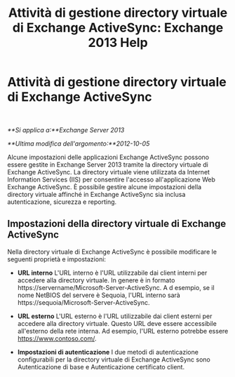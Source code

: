﻿---
title: 'Attività di gestione directory virtuale di Exchange ActiveSync: Exchange 2013 Help'
TOCTitle: Attività di gestione directory virtuale di Exchange ActiveSync
ms:assetid: f0b339b7-e184-4392-a133-20523183459d
ms:mtpsurl: https://technet.microsoft.com/it-it/library/Bb125170(v=EXCHG.150)
ms:contentKeyID: 50482024
ms.date: 05/22/2018
mtps_version: v=EXCHG.150
ms.translationtype: MT
---

# Attività di gestione directory virtuale di Exchange ActiveSync

 

_**Si applica a:**Exchange Server 2013_

_**Ultima modifica dell'argomento:**2012-10-05_

Alcune impostazioni delle applicazioni Exchange ActiveSync possono essere gestite in Exchange Server 2013 tramite la directory virtuale di Exchange ActiveSync. La directory virtuale viene utilizzata da Internet Information Services (IIS) per consentire l'accesso all'applicazione Web Exchange ActiveSync. È possibile gestire alcune impostazioni della directory virtuale affinché in Exchange ActiveSync sia inclusa autenticazione, sicurezza e reporting.

## Impostazioni della directory virtuale di Exchange ActiveSync

Nella directory virtuale di Exchange ActiveSync è possibile modificare le seguenti proprietà e impostazioni:

  - **URL interno** L'URL interno è l'URL utilizzabile dai client interni per accedere alla directory virtuale. In genere è in formato https://servername/Microsoft-Server-ActiveSync. A d esempio, se il nome NetBIOS del servere è Sequoia, l'URL interno sarà https://sequoia/Microsoft-Server-ActiveSync.

  - **URL esterno** L'URL esterno è l'URL utilizzabile dai client esterni per accedere alla directory virtuale. Questo URL deve essere accessibile all'esterno della rete interna. Ad esempio, l'URL esterno potrebbe essere https://www.contoso.com/.

  - **Impostazioni di autenticazione** I due metodi di autenticazione configurabili per la directory virtuale di Exchange ActiveSync sono Autenticazione di base e Autenticazione certificato client.

